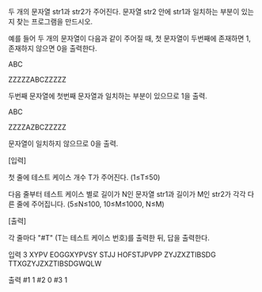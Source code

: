 두 개의 문자열 str1과 str2가 주어진다. 문자열 str2 안에 str1과 일치하는 부분이 있는지 찾는 프로그램을 만드시오.

예를 들어 두 개의 문자열이 다음과 같이 주어질 때, 첫 문자열이 두번째에 존재하면 1, 존재하지 않으면 0을 출력한다.
 

ABC

ZZZZZABCZZZZZ

두번째 문자열에 첫번째 문자열과 일치하는 부분이 있으므로 1을 출력.
 

ABC

ZZZZAZBCZZZZZ

문자열이 일치하지 않으므로 0을 출력.

 
 

[입력]
 

첫 줄에 테스트 케이스 개수 T가 주어진다.  (1≤T≤50)
 

다음 줄부터 테스트 케이스 별로 길이가 N인 문자열 str1과 길이가 M인 str2가 각각 다른 줄에 주어집니다. (5≤N≤100, 10≤M≤1000, N≤M)

 

[출력]
 

각 줄마다 "#T" (T는 테스트 케이스 번호)를 출력한 뒤, 답을 출력한다.


입력
3
XYPV
EOGGXYPVSY
STJJ
HOFSTJPVPP
ZYJZXZTIBSDG
TTXGZYJZXZTIBSDGWQLW	 



출력
#1 1
#2 0
#3 1
